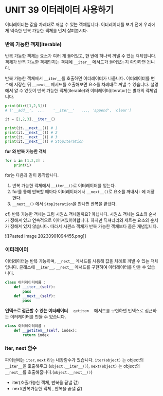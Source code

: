 # UNIT 39 이터레이터 사용하기 

이터레이터는 값을 차례대로 꺼낼 수 있는 객체입니다. 이터레이터를 보기 전에 우리에게 익숙한 반복 가능한 객체를 먼저 살펴봅시다. 
### 반복 가능한 객체(iterable)
반복 가능한 객체는 요소가 여러 개 들어있고, 한 번에 하나씩 꺼낼 수 있는 객체입니다. 객체가 반복 가능한 객체인지는 객체에 `__iter__` 메서드가 들어있는지 확인하면 됩니다. 

반복 가능한 객체에서 `__iter__`를 호출하면 이터레이터가 나옵니다. 이터레이터를 변수에 저장한 뒤 `__next__` 메서드를 호출해보면 요소를 차례대로 꺼낼 수 있습니다. 설명에서 알 수 있듯이 반복 가능한 객체(iterable)와 이터레이터(iterator)는 별개의 객체입니다. 

```python
print(dir([1,2,3]))
# ['__add__',  ...    '__iter__'   ..., 'append', 'clear']

it = [1,2,3].__iter__()

print(it.__next__()) # 1
print(it.__next__()) # 2
print(it.__next__()) # 3
print(it.__next__()) # StopIteration
```

 **for 와 반복 가능한 객체**
```python
for i in [1,2,3] :
	print(i)
```

for는 다음과 같이 동작합니다. 
1) 반복 가능한 객체에서 `__iter__()`로 이터레이터를 얻는다.
2) for를 통해 반복할 때마다 이터레이터에서 `__next__()`로 요소를 꺼내서 i 에 저장한다. 
3) `__next__()` 에서 `StopIteration`을 만나면 반복을 끝낸다. 

cf) 반복 가능한 객체는 그럼 시퀀스 객체일까요?
아닙니다. 시퀀스 객체는 요소의 순서가 정해져 있고 연속적으로 이어져있어야합니다. 하지만 딕셔너리와 세트는 요소의 순서가 정해져 있지 않습니다. 따라서 시퀀스 객체가 반복 가능한 객체보다 좁은 개념입니다. 

![[Pasted image 20230901094455.png]]

### 이터레이터
이터레이터는 반복 가능하며, `__next__` 메서드를 사용해 값을 차례로 꺼낼 수 있는 객체입니다. 클래스에 `__iter__`, `__next__` 메서드를 구현하여 이터레이터를 만들 수 있습니다. 

```python
class 이터레이터이름 :
	def __iter__(self):
		pass
	def __next__(self):
		pass
```

**인덱스로 접근할 수 있는 이터레이터**
`__getitem__` 메서드를 구현하면 인덱스로 접근하는 이터레이터를 만들 수 있습니다. 

```python
class 이터레이터이름 :
	def __getitem__(self, index):
		return index
```

### iter, next 함수
파이썬에는 `iter`, `next` 라는 내장함수가 있습니다. `iter(object)` 는 object의 `__iter__`을 호출해주고 (`object.__iter__()`), `next(object)` 는 object의 `__next__`를 호출해줍니다.(`object.__next__()`)

- iter(호출가능한 객체, 반복을 끝낼 값)
- next(반복가능한 객체 , 반복을 끝낼 값)

